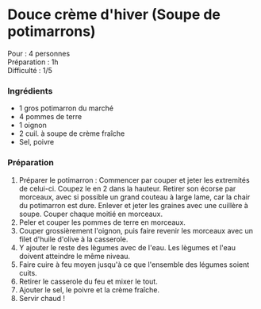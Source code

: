 # Douce crème d'hiver (Soupe de potimarrons)

Pour : 4 personnes \
Préparation : 1h \
Difficulté : 1/5

### Ingrédients 

+ 1 gros potimarron du marché
+ 4 pommes de terre
+ 1 oignon
+ 2 cuil. à soupe de crème fraîche
+ Sel, poivre

### Préparation 

1. Préparer le potimarron : Commencer par couper et jeter les extremités de celui-ci. Coupez le en 2 dans la hauteur. Retirer son écorse par morceaux, avec si possible un grand couteau à large lame, car la chair du potimarron est dure. Enlever et jeter les graines avec une cuillère à soupe. Couper chaque moitié en morceaux.
2. Peler et couper les pommes de terre en morceaux. 
3. Couper grossièrement l'oignon, puis faire revenir les morceaux avec un filet d'huile d'olive à la casserole. 
4. Y ajouter le reste des lègumes avec de l'eau. Les lègumes et l'eau doivent atteindre le même niveau. 
5. Faire cuire à feu moyen jusqu'à ce que l'ensemble des légumes soient cuits. 
6. Retirer le casserole du feu et mixer le tout. 
7. Ajouter le sel, le poivre et la crème fraîche. 
8. Servir chaud ! 
